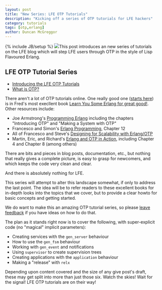 ```yaml
---
layout: post
title: "New Series: LFE OTP Tutorials"
description: "Kicking off a series of OTP tutorials for LFE hackers"
category: tutorials
tags: [otp,erlang]
author: Duncan McGreggor
---
```

{% include JB/setup %}
<a href="/assets/images/posts/LFE-signal.jpg"><img class="right tiny" src="/assets/images/posts/LFE-signal.jpg" /></a>This post introduces an new series of tutorials on the LFE blog which will step LFE users through OTP in the style of Lisp Flavoured Erlang.

## LFE OTP Tutorial Series

 * [Introducing the LFE OTP Tutorials](/tutorials/2015/05/23/1720-new-series-lfe-otp-tutorials/)
 * [What is OTP?](/tutorials/2015/05/24/1808-what-is-otp/)


There aren't a lot of OTP tutorials online. One really good one
([starts here](http://learnyousomeerlang.com/what-is-otp#its-the-open-telecom-platform))
is in Fred's most execllent book
[Learn You Some Erlang for great good!](http://learnyousomeerlang.com/). Other
resources include:

 * Joe Armstrong's [Programming Erlang](https://pragprog.com/book/jaerlang2/programming-erlang)
   including the chapters "Introducing OTP" and "Making a System with OTP"
 * Francesco and Simon's [Erlang Programming](http://shop.oreilly.com/product/9780596518189.do),
   Chapter 12
 * All of Francesco and Steve's [Designing for Scalability with Erlang/OTP](http://shop.oreilly.com/product/0636920024149.do)
 * Martin, Eric, and Richard's [Erlang and OTP in Action](http://www.manning.com/logan/),
   including Chapter 4 and Chapter 8 (among others)

There are bits and pieces in blog posts, documentation, etc., but nothing that
really gives a complete picture, is easy to grasp for newcomers, and which
keeps the code very clean and clear.

And there is absolutely nothing for LFE.

This series will attempt to alter this landscape somewhat, if only to address
the last point. The idea will be to refer readers to these excellent books for
in-depth looks into the topics that we cover, but to provide a clear howto for
basic concepts and getting started.

We do want to make this an amazing OTP tutorial series, so
please [leave feedback](https://github.com/lfe/blog/issues/7) if you have ideas
on how to do that.

The plan as it stands right now is to cover the following, with super-explicit
code (no "magical" implicit parameters):

* Creating services with the ``gen_server`` behaviour
* How to use the ``gen_fsm`` behaviour
* Working with ``gen_event`` and notifications
* Using ``supervisor`` to create supervision trees
* Creating applications with the ``application`` behaviour
* Making a "release" with ``relx``

Depending upon content covered and the size of any give post's draft, these may
get split into more than just those six. Watch the skies! Wait for the signal!
LFE OTP tutorials are on their way!



